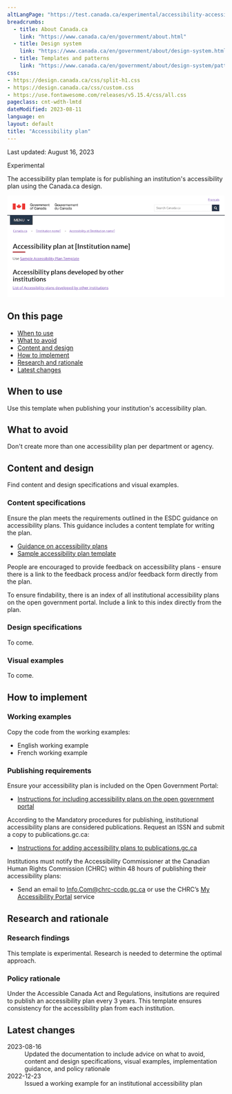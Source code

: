 ```yaml
---
altLangPage: "https://test.canada.ca/experimental/accessibility-accessibilite/plans-ministeriels.html"
breadcrumbs:
  - title: About Canada.ca
    link: "https://www.canada.ca/en/government/about.html"
  - title: Design system
    link: "https://www.canada.ca/en/government/about/design-system.html"
  - title: Templates and patterns
    link: "https://www.canada.ca/en/government/about/design-system/pattern-library.html"
css:
- https://design.canada.ca/css/split-h1.css
- https://design.canada.ca/css/custom.css
- https://use.fontawesome.com/releases/v5.15.4/css/all.css
pageclass: cnt-wdth-lmtd
dateModified: 2023-08-11
language: en
layout: default
title: "Accessibility plan"
---
```


<p class="small">Last updated: August 16, 2023</p>

<p><span class="label label-warning">Experimental</span></p>

The accessibility plan template is for publishing an institution's accessibility plan using the Canada.ca design. 

<div class="pattern-demo">
<img src="./images/accessibility-plan-en.png" class="img-responsive" alt="Screen capture of the template for an institution's accessibility plan"> 
</div>


## On this page

*   [When to use](#when-to-use)
*   [What to avoid](#what-to-avoid)
*   [Content and design](#content-and-design)
*   [How to implement](#how)
*   [Research and rationale](#research)
*   [Latest changes](#latest)



## When to use

Use this template when publishing your institution's accessibility plan.



## What to avoid

Don't create more than one accessibility plan per department or agency.



## Content and design

Find content and design specifications and visual examples.


### Content specifications

Ensure the plan meets the requirements outlined in the ESDC guidance on accessibility plans. This guidance includes a content template for writing the plan.

*  [Guidance on accessibility plans](https://www.canada.ca/en/employment-social-development/programs/accessible-canada-regulations-guidance/accessibility-plans.html)
*  [Sample accessibility plan template](https://www.canada.ca/en/employment-social-development/programs/accessible-canada-regulations-guidance/accessibility-plans/template.html)

People are encouraged to provide feedback on accessibility plans - ensure there is a link to the feedback process and/or feedback form directly from the plan.

To ensure findability, there is an index of all institutional accessibility plans on the open government portal. Include a link to this index directly from the plan. 


### Design specifications

To come.


### Visual examples

To come.


## How to implement


### Working examples

Copy the code from the working examples:

* English working example 
* French working example


### Publishing requirements

Ensure your accessibility plan is included on the Open Government Portal: 

*  [Instructions for including accessibility plans on the open government portal](#)

According to the Mandatory procedures for publishing, institutional accessibility plans are considered publications. Request an ISSN and submit a copy to publications.gc.ca:

* [Instructions for adding accessibility plans to publications.gc.ca](#)

Institutions must notify the Accessibility Commissioner at the Canadian Human Rights Commission (CHRC) within 48 hours of publishing their accessibility plans: 

*  Send an email to Info.Com@chrc-ccdp.gc.ca or use the CHRC’s [My Accessibility Portal](https://www.accessibilitychrc.ca/en/notify-accessibility-commissioner) service



## Research and rationale


### Research findings

This template is experimental. Research is needed to determine the optimal approach.


### Policy rationale

Under the Accessible Canada Act and Regulations, insitutions are required to publish an accessibility plan every 3 years. This template ensures consistency for the accessibility plan from each institution. 



## Latest changes

<dl>
   <dt>
      <time>2023-08-16</time>
   </dt>
   <dd>Updated the documentation to include advice on what to avoid, content and design specifications, visual examples, implementation guidance, and policy rationale</dd>
   <dt>
      <time>2022-12-23</time>
   </dt>
   <dd>Issued a working example for an institutional accessibility plan</dd>
</dl>
